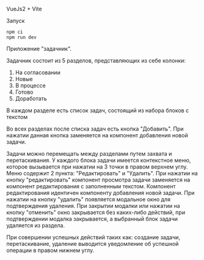 VueJs2 + Vite

Запуск

```
npm ci
npm run dev
```

Приложение "задачник".

Задачник состоит из 5 разделов, представляющих из себе колонки:
1) На согласовании
2) Новые
3) В процессе
4) Готово
5) Доработать

В каждом разделе есть список задач, состоящий из набора блоков с текстом

Во всех разделах после списка задач есть кнопка "Добавить". При нажатии данная кнопка заменяется на компонент добавления новой задачи.

Задачи можно перемещать между разделами путем захвата и перетаскивания.
У каждого блока задачи имеется контекстное меню, которое вызывается при нажатии на 3 точки в правом верхнем углу. Меню содержит 2 пункта: "Редактировать" и "Удалить".
При нажатии на кнопку "редактировать" компонент просмотра задачи заменяется на компонент редактирования с заполненным текстом.
Компонент редактирования идентичен компоненту добавления новой задачи.
При нажатии на кнопку "удалить" появляется модальное окно для подтверждения удаления. При закрытии модалки или нажатии на кнопку "отменить" окно закрывается без каких-либо действий, при подтверждении модалка закрывается, а выбранный блок задачи удаляется из раздела.

При совершении успешных действий таких как: создание задачи, перетаскивание, удаление выводится уведомление об успешной операции в правом нижнем углу. 
